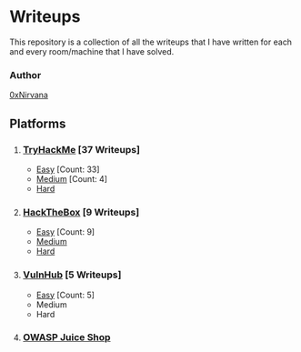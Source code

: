 # Writeups

This repository is a collection of all the writeups that I have written for each and every room/machine that I have solved.

### Author

[0xNirvana](https://linkedin.com/in/nishant-tayade)

## **Platforms**

1. ### [TryHackMe](./TryHackMe/THM_Index.md) [37 Writeups]

   * [Easy](./TryHackMe/THM_Index.md#Easy) [Count: 33]
   * [Medium](./TryHackMe/THM_Index.md#Medium) [Count: 4]
   * [Hard](./TryHackMe/Hard/hard.md)

2. ### [HackTheBox](./HackTheBox/HTB_Index.md) [9 Writeups]

   * [Easy](./HackTheBox/HTB_Index.md#Easy) [Count: 9]
   * [Medium](./HackTheBox/Medium/medium.md)
   * [Hard](./HackTheBox/Hard/hard.md)
   
3. ### [VulnHub](./VulnHub/VH_Index.md) [5 Writeups]

   * [Easy](./VulnHub/VH_Index.md#Easy) [Count: 5]
   * Medium
   * Hard

4. ### [OWASP Juice Shop](./OWASP_Juice_Shop/JS_Index.md)